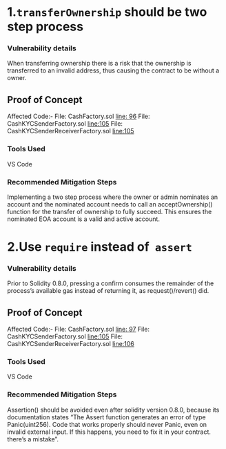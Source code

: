 # 1.`transferOwnership` should be two step process
### Vulnerability details
When transferring ownership there is a risk that the ownership is transferred to an invalid address, thus causing the contract to be without a owner.
## Proof of Concept
Affected Code:-
File: CashFactory.sol [line: 96](https://github.com/code-423n4/2023-01-ondo/blob/f3426e5b6b4561e09460b2e6471eb694efdd6c70/contracts/cash/factory/CashFactory.sol#L96)
File: CashKYCSenderFactory.sol [line:105](https://github.com/code-423n4/2023-01-ondo/blob/f3426e5b6b4561e09460b2e6471eb694efdd6c70/contracts/cash/factory/CashKYCSenderFactory.sol#L105)
File: CashKYCSenderReceiverFactory.sol [line:105](https://github.com/code-423n4/2023-01-ondo/blob/f3426e5b6b4561e09460b2e6471eb694efdd6c70/contracts/cash/factory/CashKYCSenderReceiverFactory.sol#L105)

### Tools Used
VS Code
### Recommended Mitigation Steps
Implementing a two step process where the owner or admin nominates an account and the nominated account needs to call an acceptOwnership() function for the transfer of ownership to fully succeed. This ensures the nominated EOA account is a valid and active account.


# 2.Use `require` instead of  `assert`
### Vulnerability details
Prior to Solidity 0.8.0, pressing a confirm consumes the remainder of the process’s available gas instead of returning it, as request()/revert() did.
## Proof of Concept
Affected Code:-
File: CashFactory.sol [line: 97](https://github.com/code-423n4/2023-01-ondo/blob/f3426e5b6b4561e09460b2e6471eb694efdd6c70/contracts/cash/factory/CashFactory.sol#L97)
File: CashKYCSenderFactory.sol [line:105](https://github.com/code-423n4/2023-01-ondo/blob/f3426e5b6b4561e09460b2e6471eb694efdd6c70/contracts/cash/factory/CashKYCSenderFactory.sol#L106)
File: CashKYCSenderReceiverFactory.sol [line:106](https://github.com/code-423n4/2023-01-ondo/blob/f3426e5b6b4561e09460b2e6471eb694efdd6c70/contracts/cash/factory/CashKYCSenderReceiverFactory.sol#L106)

### Tools Used
VS Code 
### Recommended Mitigation Steps
Assertion() should be avoided even after solidity version 0.8.0, because its documentation states “The Assert function generates an error of type Panic(uint256). Code that works properly should never Panic, even on invalid external input. If this happens, you need to fix it in your contract. there’s a mistake”.
